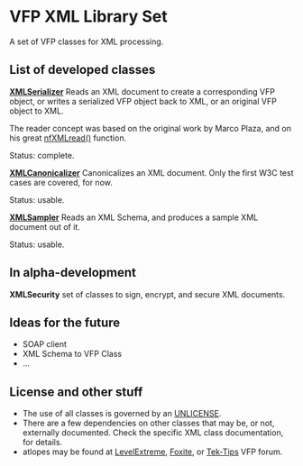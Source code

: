 # VFP XML Library Set

A set of VFP classes for XML processing.

## List of developed classes

**[XMLSerializer](xml-serializer.md "XMLSerializer")**
Reads an XML document to create a corresponding VFP object, or writes a serialized VFP object back to XML, or an original VFP object to XML.

The reader concept was based on the original work by Marco Plaza, and on his great [nfXMLread()](https://github.com/VFPX/nfXML "nfXMLread()") function.

Status: complete.

**[XMLCanonicalizer](xml-canonicalizer.md "XMLCanonicalizer")**
Canonicalizes an XML document. Only the first W3C test cases are covered, for now.

Status: usable.

**[XMLSampler](xml-sampler.md "XMLSampler")**
Reads an XML Schema, and produces a sample XML document out of it.

Status: usable.

## In alpha-development

**XMLSecurity** set of classes to sign, encrypt, and secure XML documents.

## Ideas for the future

- SOAP client
- XML Schema to VFP Class
- ...

## License and other stuff

- The use of all classes is governed by an [UNLICENSE](UNLICENSE.md "UNLICENSE").
- There are a few dependencies on other classes that may be, or not, externally documented. Check the specific XML class documentation, for details.
- atlopes may be found at [LevelExtreme](https://www.levelextreme.com/ "LevelExtreme"), [Foxite](https://www.foxite.com "Foxite"), or [Tek-Tips](http://www.tek-tips.com/threadminder.cfm?pid=184 "Tek-Tips") VFP forum.
